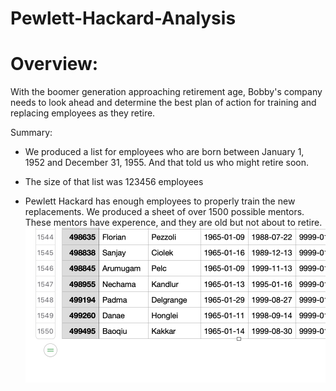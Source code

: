 # Pewlett-Hackard-Analysis
# Overview:
With the boomer generation approaching retirement age, Bobby's company needs to look ahead and determine the best plan of action for training and replacing employees as they retire.

Summary: 
* We produced a list for employees who are born between January 1, 1952 and December 31, 1955. And that told us who might retire soon.
* The size of that list was 123456 employees

* Pewlett Hackard has enough employees to properly train the new replacements. We produced a sheet of over 1500 possible mentors. These mentors have experence, and they are old but not about to retire.
![mentors](https://github.com/James-Harkin/Pewlett-Hackard-Analysis/blob/main/count_mentors.png?)
